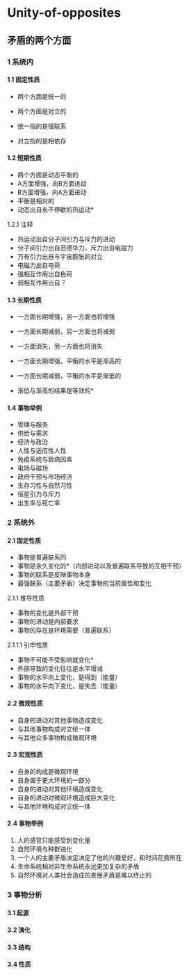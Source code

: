 # Unity-of-opposites


## 矛盾的两个方面

### 1 系统内

#### 1.1 固定性质
- 两个方面是统一的
- 两个方面是对立的

- 统一指的是强联系
- 对立指的是相依存

#### 1.2 短期性质
- 两个方面是动态平衡的
- A方面增强，向B方面进动
- B方面增强，向A方面进动
- 平衡是相对的
- 动态出自永不停歇的热运动* 
  
1.2.1 注释
- 热运动出自分子间引力与斥力的进动
- 分子间引力出自范德华力，斥力出自电磁力
- 万有引力出自与宇宙膨胀的对立
- 电磁力出自电荷
- 强相互作用出自色荷
- 弱相互作用出自？
  
#### 1.3 长期性质
- 一方面长期增强，另一方面也将增强
- 一方面长期减弱，另一方面也将减弱
- 一方面消失，另一方面也将消失

- 一方面长期增强，平衡的水平是渐高的
- 一方面长期减弱，平衡的水平是渐低的
- 渐低与渐高的结果是等效的*

#### 1.4 事物举例
- 管理与服务
- 供给与需求
- 经济与政治
- 人性与适应性人性
- 免疫系统与致病因素
- 电场与磁场
- 政府干预与市场经济
- 生存习性与自然习性
- 恒星引力与斥力
- 出生率与死亡率


### 2 系统外
#### 2.1 固定性质
- 事物是普遍联系的
- 事物是永久变化的*（内部进动以及普遍联系导致的互相干预）
- 事物的联系是反映事物本身
- 最强联系（主要矛盾）决定事物的当前属性和变化

2.1.1 推导性质
- 事物的变化是外部干预
- 事物的进动是内部要求
- 事物的存在是环境需要（普遍联系）

2.1.1.1 引申性质
- 事物不可能不受影响就变化*
- 外部导致的变化往往是水平增减
- 事物的水平向上变化，是得到（能量）
- 事物的水平向下变化，是失去（能量）

#### 2.2 微观性质
- 自身的进动对其他事物造成变化
- 与其他事物构成对立统一体
- 与其他众多事物构成微观环境

#### 2.3 宏观性质
- 自身的构成是微观环境
- 自身属于更大环境的一部分
- 自身的进动对其他环境造成变化
- 自身的进动对微观环境造成巨大变化
- 与其他环境构成对立统一体

#### 2.4 事物举例
1. 人的感官只能感受到变化量
1. 自然环境与种群进化
1. 一个人的主要矛盾决定决定了他的兴趣爱好，和时间花费所在
1. 生命系统相对非生命系统永远更加复杂的矛盾
1. 自然环境对人类社会造成的发展矛盾是难以终止的


### 3 事物分析

#### 3.1 起源

#### 3.2 演化

#### 3.3 结构

#### 3.4 性质

